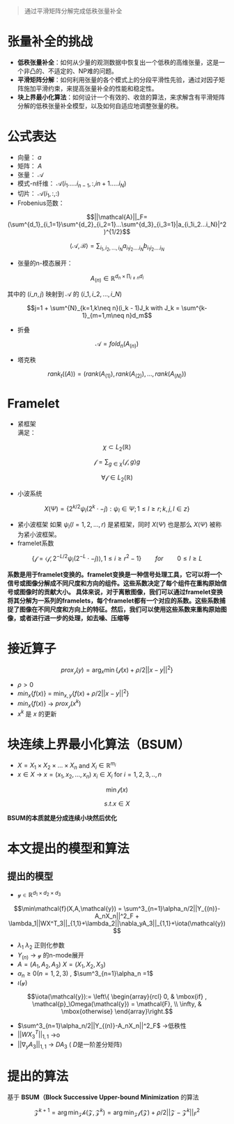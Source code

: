 > 通过平滑矩阵分解完成低秩张量补全
# 张量补全的挑战
- **低秩张量补全**：如何从少量的观测数据中恢复出一个低秩的高维张量，这是一个非凸的、不适定的、NP难的问题。
- **平滑矩阵分解**：如何利用张量的各个模式上的分段平滑性先验，通过对因子矩阵施加平滑约束，来提高张量补全的性能和稳定性。
- **块上界最小化算法**：如何设计一个有效的、收敛的算法，来求解含有平滑矩阵分解的低秩张量补全模型，以及如何自适应地调整张量的秩。
# 公式表达
- 向量： $a$
- 矩阵： $A$
- 张量： $\mathcal{A}$
- 模式-n纤维： $\mathcal{A}(i_1.....i_{n-1},:,i{n+1}.....i_N)$
- 切片： $\mathcal{A}(i_1,:,:)$
- Frobenius范数：
```math
||\mathcal{A}||_F=(\sum^{d_1}_{i_1=1}\sum^{d_2}_{i_2=1}...\sum^{d_3}_{i_3=1}|a_{i_1i_2...i_N}|^2)^{1/2}
```
```math
\langle\mathcal{A},\mathcal{B}\rangle=\sum_{i_1,i_2,...,i_N}a_{i_1i_2....i_N}b_{i_1i_2....i_N}
```
- 张量的n-模态展开：
```math
A_(n)\in\mathbb{R}^{d_n\times\prod_{i\neq n}d_i}
```
其中的 $(i\_n,j)$ 映射到 $\mathcal{A}$ 的 $(i\_1,i\_2,...,i\_N)$
```math
j=1 + \sum^{N}_{k=1,k\neq n}(i_k - 1)J_k with J_k = \sum^{k-1}_{m=1,m\neq n}d_m
```
- 折叠
```math
\mathcal{A}=fold_n(A_{(n)})
```

- 塔克秩
```math
rank_t(\mathcal({A})) = (rank(A_{(1)}),rank(A_{(2)}),...,rank(A_{(N)}))
```
# Framelet
- 紧框架 \
满足：
```math
\chi \subset L_2(\mathbb{R}) 
```
```math
\mathcal{f} = \sum_{g\in \chi}\langle \mathcal{f},g \rangle g  
```
```math
\forall \mathcal{f} \in  L_2(\mathbb{R})
```
- 小波系统
```math
X(\Psi) = \{2^{k/2}\psi_l(2^k \cdot -j):\psi_l \in \Psi;1\leq l \geq r;k,j,l \in z\}
```
- 紧小波框架
如果  $\psi_l(l=1,2,...,r)$ 是紧框架，同时 $X(\Psi)$ 也是那么 $X(\Psi)$ 被称为紧小波框架。
- framelet系数
```math
\{\mathcal{f} = \langle\mathcal{f},2^{-L/2}\psi_i(2^{-L}\cdot -j)\rangle,1 \leq i \geq r^2-1\} \qquad for\qquad  0 \leq l \geq L
```
**系数是用于framelet变换的。framelet变换是一种信号处理工具，它可以将一个信号或图像分解成不同尺度和方向的组件。这些系数决定了每个组件在重构原始信号或图像时的贡献大小。
具体来说，对于离散图像，我们可以通过framelet变换将其分解为一系列的framelets，每个framelet都有一个对应的系数。这些系数捕捉了图像在不同尺度和方向上的特征。然后，我们可以使用这些系数来重构原始图像，或者进行进一步的处理，如去噪、压缩等**
# 接近算子
```math
prox_\mathcal{f}(y) = \arg_x \min \{\mathcal{f}(x)+\rho/2||x-y||^2\}
```

-   $\rho>0$
-  $min_x\{f(x)\}$ = $\min_{x,y}\{f(x)+\rho/2||x-y||^2\}$
-  $min_x\{f(x)\}$ -> $prox_\mathcal{f}(x^k)$
-  $x^k$ 是 $x$ 的更新
# 块连续上界最小化算法（BSUM）
-  $X=X_1\times X_2\times ...\times X_n$ and $X_i \in\mathbb{R}^{m_i}$
-  $x\in X$ -> $x=(x_1,x_2,...,x_n)$  $x_i\in X_i$  for $i=1,2,3,..,n$
```math
\min \mathcal{f}(x) 
```
```math
s.t. x\in X
```
**BSUM的本质就是分成连续小块然后优化**
# 本文提出的模型和算法
## 提出的模型
- $\mathcal{y}\in\mathbb{R}^{d_1\times d_2\times d_3}$
```math
\min\mathcal{f}(X,A,\mathcal{y}) = \sum^3_{n=1}\alpha_n/2||Y_{(n)}-A_nX_n||^2_F + \lambda_1||WX^T_3||_{1,1}+\lambda_2||\nabla_yA_3||_{1,1}+\iota(\mathcal{y})
```
- $\lambda_1$ $\lambda_2$ 正则化参数
- $Y_{(n)}$ -> $\mathcal{y}$ 的n-mode展开
- $A=(A_1,A_2,A_3)$ $X=(X_1,X_2,X_3)$ 
- $\alpha_n\geq 0(n=1,2,3)$ , $\sum^3_{n=1}\alpha_n =1$ 
- $\iota(\mathcal{y})$
```math
\iota(\mathcal{y}):=  \left\{ \begin{array}{rcl}
	0, & \mbox{if} ,  \mathcal{p}_\Omega(\mathcal{y}) = \mathcal{F},
	 \\ \infty, & \mbox{otherwise} 
	 \end{array}\right.
```
-  $\sum^3_{n=1}\alpha_n/2||Y_{(n)}-A_nX_n||^2_F$ ->低秩性
-  $||WX^T_3||_{1,1}$ ->o
-  $||\nabla_yA_3||_{1,1}$ -> $DA_3$ ( $D$是一阶差分矩阵)
# 提出的算法
基于 **BSUM（Block Successive Upper-bound Minimization** 的算法
```math
\mathcal{Z}^{k+1} = \arg \min_\mathcal{Z} \mathcal{h}(\mathcal{Z},\mathcal{Z}^k) = \arg \min_\mathcal{Z} \mathcal{f}(\mathcal{Z}) + \rho/2||\mathcal{Z}-\mathcal{Z}^k||^2_F
```
 